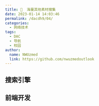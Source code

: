 ```yaml
---
title: 📰  海量其他素材搜集
date: 2023-01-14 14:03:46
permalink: /dacdh9/04/
categories: 
  - 网络技术
tags: 
  - DAC
  - 导航
  - 校园
author: 
  name: NWUzmed
  link: https://github.com/nwuzmedoutlook
---
```


## 搜索引擎

<ClientOnly>
  <Card :cardData="cardData0" :cardListSize=4 carTitlColor="#000" carHoverColor="#000" />
</ClientOnly>

## 前端开发

<ClientOnly>
  <Card :cardData="cardData1" :cardListSize=4 carTitlColor="#000" carHoverColor="#000" />
</ClientOnly>

<script>
export default {
  data() {
    return {
      cardData0: [
        {
          id: "0",
          cardSrc: "http://www.baidu.com/",
          cardName: "百度",
          cardContent:
            "百度——全球最大的中文搜索引擎及最大的中文网站，全球领先的人工智能公司",
        },
{cardSrc: "https://www.aigei.com/", cardImgSrc: "https://api.xinac.net/icon/?url=https://www.aigei.com/", cardName: "爱给网", cardContent: "音效配乐、3D模型、视频素材、游戏素材",},
{cardSrc: "https://design.maliquankai.com/", cardImgSrc: "https://api.xinac.net/icon/?url=https://design.maliquankai.com/", cardName: "码力全开资源站", cardContent: "汇集产品、设计、独立开发者的高质量资源站",},
{cardSrc: "https://www.sucaitu.cc/", cardImgSrc: "https://api.xinac.net/icon/?url=https://www.sucaitu.cc/", cardName: "素材兔", cardContent: "独一无二的干货聚集",},
{cardSrc: "http://www.51yuansu.com/", cardImgSrc: "https://api.xinac.net/icon/?url=http://www.51yuansu.com/", cardName: "觅元素", cardContent: "设计元素的免费下载网站_免抠素材",},
{cardSrc: "https://www.huiyi8.com/", cardImgSrc: "https://api.xinac.net/icon/?url=https://www.huiyi8.com/", cardName: "绘艺素材", cardContent: "国内优质的素材站点",},
{cardSrc: "https://taira-komori.jpn.org/freesoundcn.html", cardImgSrc: "https://api.xinac.net/icon/?url=https://taira-komori.jpn.org/freesoundcn.html", cardName: "小森平的免费下载音效", cardContent: "在日本制作效果音的小森平",},
{cardSrc: "http://5sing.kugou.com/index.html", cardImgSrc: "https://api.xinac.net/icon/?url=http://5sing.kugou.com/index.html", cardName: "5SING", cardContent: "中国原创音乐基地",},
{cardSrc: "http://www.peiyue.com/", cardImgSrc: "https://api.xinac.net/icon/?url=http://www.peiyue.com/", cardName: "配乐网", cardContent: "配乐素材,音效素材,免费配乐素材",},
{cardSrc: "https://www.tyzspy.com/", cardImgSrc: "https://api.xinac.net/icon/?url=https://www.tyzspy.com/", cardName: "天韵之声配音网", cardContent: "专题配音|广告配音|宣传片配音网站",},
{cardSrc: "https://www.soundsnap.com/", cardImgSrc: "https://api.xinac.net/icon/?url=https://www.soundsnap.com/", cardName: "Soundsnap Sound Library", cardContent: "Download Sound Effects",},
{cardSrc: "http://www.yisell.com/", cardImgSrc: "https://api.xinac.net/icon/?url=http://www.yisell.com/", cardName: "音笑网", cardContent: "音效网-音效素材-声音素材-音效下载-配音素材-背景音乐素材",},
{cardSrc: "https://sc.chinaz.com/", cardImgSrc: "https://api.xinac.net/icon/?url=https://sc.chinaz.com/", cardName: "站长素材", cardContent: "分享综合设计素材的平台",},
{cardSrc: "https://mp.weixin.qq.com/s?__biz=MzA4NDU3NDUzNw==&amp;mid=503545592&amp;idx=1&amp;sn=e8341841db47b5973a5c10263a6a6ccb&amp;chksm=0412f6de33657fc8cd15f4920d42962b688dae34ffd2a1fced2744fba92a4438b0584bb8cc39&amp;mpshare=1&amp;scene=23&amp;srcid=0217uNOqZgWtf4u095JfNbZn&amp;sharer_sharetime=1613535860306&amp;sharer_shareid=4bd6ca1811ddbfed9a53195955832634#rd", cardImgSrc: "https://api.xinac.net/icon/?url=https://mp.weixin.qq.com/s?__biz=MzA4NDU3NDUzNw==&amp;mid=503545592&amp;idx=1&amp;sn=e8341841db47b5973a5c10263a6a6ccb&amp;chksm=0412f6de33657fc8cd15f4920d42962b688dae34ffd2a1fced2744fba92a4438b0584bb8cc39&amp;mpshare=1&amp;scene=23&amp;srcid=0217uNOqZgWtf4u095JfNbZn&amp;sharer_sharetime=1613535860306&amp;sharer_shareid=4bd6ca1811ddbfed9a53195955832634#rd", cardName: "电脑学习", cardContent: "素材模板（PS、AE、PR、office）",},
{cardSrc: "https://huaban.com/", cardImgSrc: "https://api.xinac.net/icon/?url=https://huaban.com/", cardName: "花瓣网", cardContent: "搜索、发现设计灵感、设计素材",},
{cardSrc: "https://www.lanrentuku.com/", cardImgSrc: "https://api.xinac.net/icon/?url=https://www.lanrentuku.com/", cardName: "懒人图库", cardContent: "矢量图,JS代码,网页素材 - 学会偷懒，懒出境界！",},
{cardSrc: "http://www.3png.com/", cardImgSrc: "https://api.xinac.net/icon/?url=http://www.3png.com/", cardName: "3PNG网", cardContent: "免费下载高清png图片免抠素材库 三元素3png.com",},
{cardSrc: "http://www.mys360.com/", cardImgSrc: "https://api.xinac.net/icon/?url=http://www.mys360.com/", cardName: "免元素", cardContent: "专注免抠png素材设计网站,免抠网,设计元素,png素材,千图网,千库网,觅元素,素材网",},
{cardSrc: "https://downsub.com/", cardImgSrc: "https://api.xinac.net/icon/?url=https://downsub.com/", cardName: "DownSub", cardContent: "从Youtube，Viki，Viu，Vlive等下载字幕！",},
{cardSrc: "https://wedistill.io/", cardImgSrc: "https://api.xinac.net/icon/?url=https://wedistill.io/", cardName: "Distill", cardContent: "Free HD Stock Video & HD Video Clips",},
{cardSrc: "https://mazwai.com/", cardImgSrc: "https://api.xinac.net/icon/?url=https://mazwai.com/", cardName: "Free videos clips", cardContent: "Free Stock Video Footage HD Royalty",},
{cardSrc: "https://footagecrate.com/", cardImgSrc: "https://api.xinac.net/icon/?url=https://footagecrate.com/", cardName: "FootageCrate", cardContent: "Free Video Effects - The Best HD & 4K VFX",},
{cardSrc: "https://www.monzoom.com/", cardImgSrc: "https://api.xinac.net/icon/?url=https://www.monzoom.com/", cardName: "monzoom", cardContent: "Free 4K and HD Motion Video Assets",},
{cardSrc: "https://www.tooopen.com/", cardImgSrc: "https://api.xinac.net/icon/?url=https://www.tooopen.com/", cardName: "素材公社", cardContent: "专业设计素材网_中国高清图片网站",},
{cardSrc: "https://588ku.com/", cardImgSrc: "https://api.xinac.net/icon/?url=https://588ku.com/", cardName: "千库网", cardContent: "免费png图片背景素材下载,做设计不抠图",},
{cardSrc: "https://www.maka.im/", cardImgSrc: "https://api.xinac.net/icon/?url=https://www.maka.im/", cardName: "MAKA", cardContent: "免费设计模板素材图片_在线平面设计工具",},
{cardSrc: "https://www.isheji.com/", cardImgSrc: "https://api.xinac.net/icon/?url=https://www.isheji.com/", cardName: "爱设计", cardContent: "在线设计神器_平面设计网站_作图就用爱设计",},
{cardSrc: "https://www.58pic.com/", cardImgSrc: "https://api.xinac.net/icon/?url=https://www.58pic.com/", cardName: "千图网", cardContent: "免费设计图片素材网站-正版图库免费设计素材",},
{cardSrc: "https://www.ui.cn/", cardImgSrc: "https://api.xinac.net/icon/?url=https://www.ui.cn/", cardName: "UI", cardContent: "UI中国用户体验设计平台",},
{cardSrc: "https://www.psjia.com/", cardImgSrc: "https://api.xinac.net/icon/?url=https://www.psjia.com/", cardName: "PS家园网", cardContent: "Photoshop教程|笔刷|滤镜|PS素材|PS教程",},
{cardSrc: "http://www.92sucai.com/", cardImgSrc: "https://api.xinac.net/icon/?url=http://www.92sucai.com/", cardName: "92素材网", cardContent: "AE、会声会影模板、视频素材、高清实拍音效",},
{cardSrc: "https://www.uisdc.com/", cardImgSrc: "https://api.xinac.net/icon/?url=https://www.uisdc.com/", cardName: "优设网", cardContent: "看设计文章，学软件教程，找灵感素材",},
{cardSrc: "https://www.zcool.com.cn/", cardImgSrc: "https://api.xinac.net/icon/?url=https://www.zcool.com.cn/", cardName: "ZCOOL站酷", cardContent: "设计师互动平台",},
{cardSrc: "http://www.dvedit.cn/forum.php", cardImgSrc: "https://api.xinac.net/icon/?url=http://www.dvedit.cn/forum.php", cardName: "视频剪辑技术交流网", cardContent: "编辑软件|视频制作|视频素材|电子相册|",},
{cardSrc: "https://www.huishenghuiying.com.cn/mubanjiaocheng/", cardImgSrc: "https://api.xinac.net/icon/?url=https://www.huishenghuiying.com.cn/mubanjiaocheng/", cardName: "会声会影中文官网", cardContent: "会声会影模板免费下载",},

      ],
      
      cardData1: [
        {
          id: "1",
          cardSrc: "https://cn.vuejs.org/",
          cardImgSrc:
            "https://cdn.staticaly.com/gh/Kele-Bingtang/static@master/img/tools/20220105001047.png",
          cardName: "Vue",
          cardContent: "渐进式 JavaScript 框架",
        },
        {cardSrc: "https://element.eleme.cn/#/zh-CN/", cardImgSrc: "https://cdn.staticaly.com/gh/Kele-Bingtang/static@master/img/tools/20220105001602.png", cardName: "Element-UI", cardContent: "Element，一套为开发者、设计师和产品经理准备的基于 Vue 的桌面端组件库",},
        {cardSrc: "https://www.baidu.com/", cardImgSrc: "https://api.xinac.net/icon/?url=https://www.baidu.com", cardName: "百度", cardContent: "全球最大的中文搜索引擎",},
      ],
    };
  },
};
</script>
